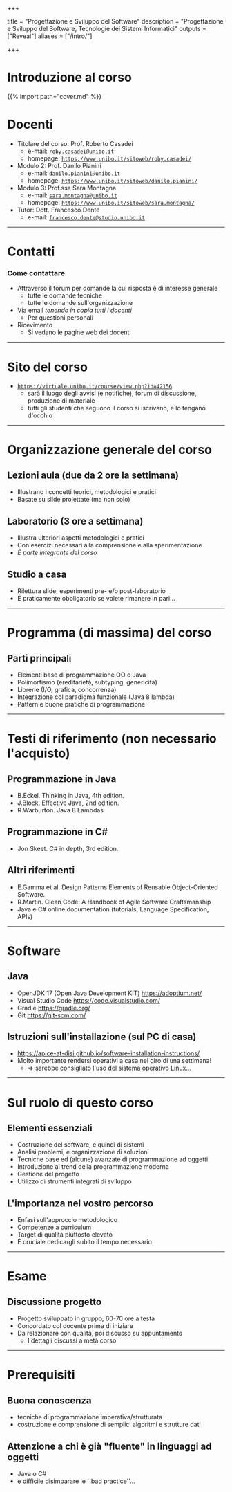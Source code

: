  
+++

title = "Progettazione e Sviluppo del Software"
description = "Progettazione e Sviluppo del Software, Tecnologie dei Sistemi Informatici"
outputs = ["Reveal"]
aliases = ["/intro/"]

+++

# Introduzione al corso

{{% import path="cover.md" %}}

# Docenti

* Titolare del corso: Prof. Roberto Casadei
  * e-mail: [`roby.casadei@unibo.it`](mailto:roby.casadei@unibo.it)
  * homepage: [`https://www.unibo.it/sitoweb/roby.casadei/`](https://www.unibo.it/sitoweb/roby.casadei/)
* Modulo 2: Prof. Danilo Pianini
  * e-mail: [`danilo.pianini@unibo.it`](mailto:danilo.pianini@unibo.it)
  * homepage: [`https://www.unibo.it/sitoweb/danilo.pianini/`](https://www.unibo.it/sitoweb/danilo.pianini)
* Modulo 3: Prof.ssa Sara Montagna
  * e-mail: [`sara.montagna@unibo.it`](mailto:sara.montagna@unibo.it)
  * homepage: [`https://www.unibo.it/sitoweb/sara.montagna/`](https://www.unibo.it/sitoweb/sara.montagna)
* Tutor: Dott. Francesco Dente
  * e-mail: [`francesco.dente@studio.unibo.it`](mailto:francesco.dente@studio.unibo.it)

---

# Contatti

### Come contattare
* Attraverso il forum per domande la cui risposta è di interesse generale
  * tutte le domande tecniche
  * tutte le domande sull'organizzazione
* Via email *tenendo in copia tutti i docenti*
  * Per questioni personali
* Ricevimento
  * Si vedano le pagine web dei docenti

---

# Sito del corso

* [`https://virtuale.unibo.it/course/view.php?id=42156`](https://virtuale.unibo.it/course/view.php?id=42156)
  * sarà il luogo degli avvisi (e notifiche), forum di discussione, produzione di materiale
  * tutti gli studenti che seguono il corso si iscrivano, e lo tengano d'occhio

---

# Organizzazione generale del corso
  ## Lezioni aula (due da 2 ore la settimana)
  * Illustrano i concetti teorici, metodologici e pratici
  * Basate su slide proiettate (ma non solo)

  ## Laboratorio (3 ore a settimana)
  * Illustra ulteriori aspetti metodologici e pratici
  * Con esercizi necessari alla comprensione e alla sperimentazione
  * *È parte integrante del corso*

  ## Studio a casa
  * Rilettura slide, esperimenti pre- e/o post-laboratorio
  * È praticamente obbligatorio se volete rimanere in pari...

---

# Programma (di massima) del corso
  ## Parti principali
  * Elementi base di programmazione OO e Java
  * Polimorfismo (ereditarietà, subtyping, genericità)
  * Librerie (I/O, grafica, concorrenza)
  * Integrazione col paradigma funzionale (Java 8 lambda)
  * Pattern e buone pratiche di programmazione

---

# Testi di riferimento (non necessario l'acquisto)
  ## Programmazione in Java
  * B.Eckel. Thinking in Java, 4th edition.
  * J.Block. Effective Java, 2nd edition.
  * R.Warburton. Java 8 Lambdas.

  ## Programmazione in C\#
  * Jon Skeet. C\# in depth, 3rd edition.

  ## Altri riferimenti
  * E.Gamma et al. Design Patterns Elements of Reusable Object-Oriented Software.
  * R.Martin. Clean Code: A Handbook of Agile Software Craftsmanship
  * Java e C\# online documentation (tutorials, Language Specification, APIs)

---

# Software
## Java
* OpenJDK 17 (Open Java Development KIT) https://adoptium.net/
* Visual Studio Code https://code.visualstudio.com/
* Gradle https://gradle.org/
* Git https://git-scm.com/

## Istruzioni sull'installazione (sul PC di casa)
* https://apice-at-disi.github.io/software-installation-instructions/
* Molto importante rendersi operativi a casa nel giro di una settimana!
  * $\Rightarrow$ sarebbe consigliato l'uso del sistema operativo Linux...

---

# Sul ruolo di questo corso
## Elementi essenziali
* Costruzione del software, e quindi di sistemi
* Analisi problemi, e organizzazione di soluzioni
* Tecniche base ed (alcune) avanzate di programmazione ad oggetti
* Introduzione al trend della programmazione moderna
* Gestione del progetto
* Utilizzo di strumenti integrati di sviluppo

## L'importanza nel vostro percorso
* Enfasi sull'approccio metodologico
* Competenze a curriculum
* Target di qualità piuttosto elevato
* È cruciale dedicargli subito il tempo necessario

---

# Esame

## Discussione progetto
* Progetto sviluppato in gruppo, 60-70 ore a testa
* Concordato col docente prima di iniziare
* Da relazionare con qualità, poi discusso su appuntamento
  * I dettagli discussi a metà corso

---

# Prerequisiti

## Buona conoscenza
* tecniche di programmazione imperativa/strutturata
* costruzione e comprensione di semplici algoritmi e strutture dati

## Attenzione a chi è già "fluente" in linguaggi ad oggetti
* Java o C#
* è difficile disimparare le ``bad practice''...
